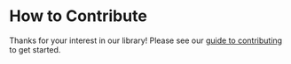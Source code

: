 # How to Contribute

Thanks for your interest in our library! Please see our [guide to contributing](https://www.tensorflow.org/datasets/contribute) to get started.